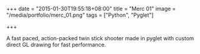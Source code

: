 +++
date = "2015-01-30T19:55:18+08:00"
title = "Merc 01"
image = "/media/portfolio/merc_01.png"
tags = ["Python", "Pyglet"]

+++

A fast paced, action-packed twin stick shooter made in pyglet with custom direct GL drawing for fast performance.